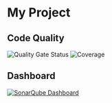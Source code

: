 # My Project

## Code Quality

![Quality Gate Status](./badges/quality_gate_status.svg)
![Coverage](./badges/coverage.svg)

## Dashboard

[![SonarQube Dashboard](https://img.shields.io/badge/SonarQube-Dashboard-blue)](https://4725-196-118-91-115.ngrok-free.app/dashboard?id=Sonar-Maven)
